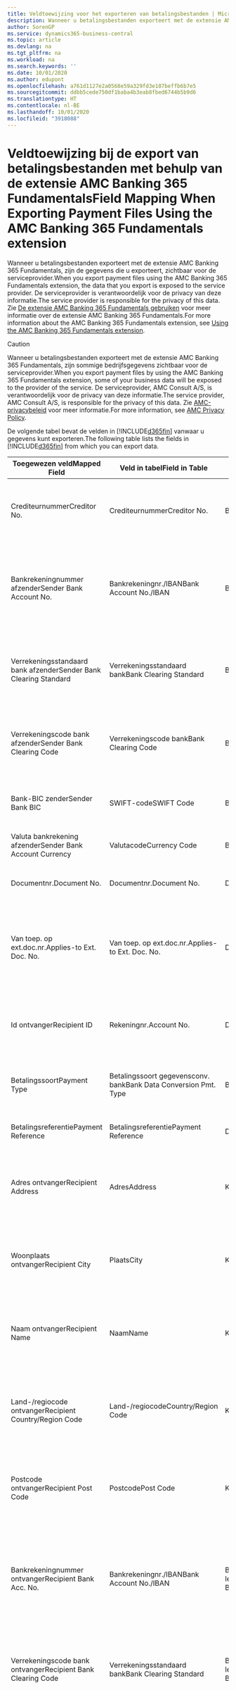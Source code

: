 ```yaml
---
title: Veldtoewijzing voor het exporteren van betalingsbestanden | Microsoft Docs
description: Wanneer u betalingsbestanden exporteert met de extensie AMC Banking 365 Fundamentals, zijn de gegevens die u exporteert, zichtbaar voor de serviceprovider.
author: SorenGP
ms.service: dynamics365-business-central
ms.topic: article
ms.devlang: na
ms.tgt_pltfrm: na
ms.workload: na
ms.search.keywords: ''
ms.date: 10/01/2020
ms.author: edupont
ms.openlocfilehash: a761d1127e2a0568e59a329fd3e187beffb6b7e5
ms.sourcegitcommit: ddbb5cede750df1baba4b3eab8fbed6744b5b9d6
ms.translationtype: HT
ms.contentlocale: nl-BE
ms.lasthandoff: 10/01/2020
ms.locfileid: "3918088"
---
```

# <a name="field-mapping-when-exporting-payment-files-using-the-amc-banking-365-fundamentals-extension"></a><span data-ttu-id="2a750-103">Veldtoewijzing bij de export van betalingsbestanden met behulp van de extensie AMC Banking 365 Fundamentals</span><span class="sxs-lookup"><span data-stu-id="2a750-103">Field Mapping When Exporting Payment Files Using the AMC Banking 365 Fundamentals extension</span></span>
<span data-ttu-id="2a750-104">Wanneer u betalingsbestanden exporteert met de extensie AMC Banking 365 Fundamentals, zijn de gegevens die u exporteert, zichtbaar voor de serviceprovider.</span><span class="sxs-lookup"><span data-stu-id="2a750-104">When you export payment files using the AMC Banking 365 Fundamentals extension, the data that you export is exposed to the service provider.</span></span> <span data-ttu-id="2a750-105">De serviceprovider is verantwoordelijk voor de privacy van deze informatie.</span><span class="sxs-lookup"><span data-stu-id="2a750-105">The service provider is responsible for the privacy of this data.</span></span> <span data-ttu-id="2a750-106">Zie [De extensie AMC Banking 365 Fundamentals gebruiken](ui-extensions-amc-banking.md) voor meer informatie over de extensie AMC Banking 365 Fundamentals.</span><span class="sxs-lookup"><span data-stu-id="2a750-106">For more information about the AMC Banking 365 Fundamentals extension, see [Using the AMC Banking 365 Fundamentals extension](ui-extensions-amc-banking.md).</span></span>  

> [!CAUTION]  
>  <span data-ttu-id="2a750-107">Wanneer u betalingsbestanden exporteert met de extensie AMC Banking 365 Fundamentals, zijn sommige bedrijfsgegevens zichtbaar voor de serviceprovider.</span><span class="sxs-lookup"><span data-stu-id="2a750-107">When you export payment files by using the AMC Banking 365 Fundamentals extension, some of your business data will be exposed to the provider of the service.</span></span> <span data-ttu-id="2a750-108">De serviceprovider, AMC Consult A/S, is verantwoordelijk voor de privacy van deze informatie.</span><span class="sxs-lookup"><span data-stu-id="2a750-108">The service provider, AMC Consult A/S, is responsible for the privacy of this data.</span></span> <span data-ttu-id="2a750-109">Zie [AMC-privacybeleid](https://go.microsoft.com/fwlink/?LinkId=510158) voor meer informatie.</span><span class="sxs-lookup"><span data-stu-id="2a750-109">For more information, see [AMC Privacy Policy](https://go.microsoft.com/fwlink/?LinkId=510158).</span></span>  

<span data-ttu-id="2a750-110">De volgende tabel bevat de velden in [!INCLUDE[d365fin](includes/d365fin_md.md)] vanwaar u gegevens kunt exporteren.</span><span class="sxs-lookup"><span data-stu-id="2a750-110">The following table lists the fields in [!INCLUDE[d365fin](includes/d365fin_md.md)] from which you can export data.</span></span>  

|<span data-ttu-id="2a750-111">Toegewezen veld</span><span class="sxs-lookup"><span data-stu-id="2a750-111">Mapped Field</span></span>|<span data-ttu-id="2a750-112">Veld in tabel</span><span class="sxs-lookup"><span data-stu-id="2a750-112">Field in Table</span></span>|<span data-ttu-id="2a750-113">Tafel</span><span class="sxs-lookup"><span data-stu-id="2a750-113">Table</span></span>|<span data-ttu-id="2a750-114">Omschrijving</span><span class="sxs-lookup"><span data-stu-id="2a750-114">Description</span></span>|  
|------------------|--------------------|-----------|---------------------------------------|  
|<span data-ttu-id="2a750-115">Crediteurnummer</span><span class="sxs-lookup"><span data-stu-id="2a750-115">Creditor No.</span></span>|<span data-ttu-id="2a750-116">Crediteurnummer</span><span class="sxs-lookup"><span data-stu-id="2a750-116">Creditor No.</span></span>|<span data-ttu-id="2a750-117">Bankrekening</span><span class="sxs-lookup"><span data-stu-id="2a750-117">Bank Account</span></span>|<span data-ttu-id="2a750-118">De identificatie die door uw bank aan uw bedrijf is toegewezen om betalingen te innen</span><span class="sxs-lookup"><span data-stu-id="2a750-118">The identifier assigned to your company by your bank to collect payments</span></span>|  
|<span data-ttu-id="2a750-119">Bankrekeningnummer afzender</span><span class="sxs-lookup"><span data-stu-id="2a750-119">Sender Bank Account No.</span></span>|<span data-ttu-id="2a750-120">Bankrekeningnr./IBAN</span><span class="sxs-lookup"><span data-stu-id="2a750-120">Bank Account No./IBAN</span></span>|<span data-ttu-id="2a750-121">Bankrekening</span><span class="sxs-lookup"><span data-stu-id="2a750-121">Bank Account</span></span>|<span data-ttu-id="2a750-122">Het bankrekeningnummer van uw bedrijf (IBAN of ander) dat is opgegeven op de bankrekeningkaart</span><span class="sxs-lookup"><span data-stu-id="2a750-122">Your company's bank account number (IBAN or other) that is specified on the bank account card</span></span>|  
|<span data-ttu-id="2a750-123">Verrekeningsstandaard bank afzender</span><span class="sxs-lookup"><span data-stu-id="2a750-123">Sender Bank Clearing Standard</span></span>|<span data-ttu-id="2a750-124">Verrekeningsstandaard bank</span><span class="sxs-lookup"><span data-stu-id="2a750-124">Bank Clearing Standard</span></span>|<span data-ttu-id="2a750-125">Bankrekening</span><span class="sxs-lookup"><span data-stu-id="2a750-125">Bank Account</span></span>|<span data-ttu-id="2a750-126">Het nationale banknamenregister dat voor de bankrekening van de afzender wordt gebruikt</span><span class="sxs-lookup"><span data-stu-id="2a750-126">The national bank names register used for the sender bank account</span></span>|  
|<span data-ttu-id="2a750-127">Verrekeningscode bank afzender</span><span class="sxs-lookup"><span data-stu-id="2a750-127">Sender Bank Clearing Code</span></span>|<span data-ttu-id="2a750-128">Verrekeningscode bank</span><span class="sxs-lookup"><span data-stu-id="2a750-128">Bank Clearing Code</span></span>|<span data-ttu-id="2a750-129">Bankrekening</span><span class="sxs-lookup"><span data-stu-id="2a750-129">Bank Account</span></span>|<span data-ttu-id="2a750-130">De identificatie van de bankrekening van de afzender met betrekking tot het gebruikte banknamenregister</span><span class="sxs-lookup"><span data-stu-id="2a750-130">The identifier of the sender's bank in relation to the bank names register used</span></span>|  
|<span data-ttu-id="2a750-131">Bank-BIC zender</span><span class="sxs-lookup"><span data-stu-id="2a750-131">Sender Bank BIC</span></span>|<span data-ttu-id="2a750-132">SWIFT-code</span><span class="sxs-lookup"><span data-stu-id="2a750-132">SWIFT Code</span></span>|<span data-ttu-id="2a750-133">Bankrekening</span><span class="sxs-lookup"><span data-stu-id="2a750-133">Bank Account</span></span>|<span data-ttu-id="2a750-134">De SWIFT-identificatie van de bankrekening van de afzender</span><span class="sxs-lookup"><span data-stu-id="2a750-134">The SWIFT identifier of the sender bank account</span></span>|  
|<span data-ttu-id="2a750-135">Valuta bankrekening afzender</span><span class="sxs-lookup"><span data-stu-id="2a750-135">Sender Bank Account Currency</span></span>|<span data-ttu-id="2a750-136">Valutacode</span><span class="sxs-lookup"><span data-stu-id="2a750-136">Currency Code</span></span>|<span data-ttu-id="2a750-137">Bankrekening</span><span class="sxs-lookup"><span data-stu-id="2a750-137">Bank Account</span></span>|<span data-ttu-id="2a750-138">Valutacode van de bankrekening afzender</span><span class="sxs-lookup"><span data-stu-id="2a750-138">The sender bank account Currency Code</span></span>|  
|<span data-ttu-id="2a750-139">Documentnr.</span><span class="sxs-lookup"><span data-stu-id="2a750-139">Document No.</span></span>|<span data-ttu-id="2a750-140">Documentnr.</span><span class="sxs-lookup"><span data-stu-id="2a750-140">Document No.</span></span>|<span data-ttu-id="2a750-141">Dagboekregel</span><span class="sxs-lookup"><span data-stu-id="2a750-141">General Journal Line</span></span>|<span data-ttu-id="2a750-142">Het documentnummer van de betalingsregel</span><span class="sxs-lookup"><span data-stu-id="2a750-142">The document number of the payment line</span></span>|  
|<span data-ttu-id="2a750-143">Van toep. op ext.doc.nr.</span><span class="sxs-lookup"><span data-stu-id="2a750-143">Applies-to Ext. Doc. No.</span></span>|<span data-ttu-id="2a750-144">Van toep. op ext.doc.nr.</span><span class="sxs-lookup"><span data-stu-id="2a750-144">Applies-to Ext. Doc. No.</span></span>|<span data-ttu-id="2a750-145">Dagboekregel</span><span class="sxs-lookup"><span data-stu-id="2a750-145">General Journal Line</span></span>|<span data-ttu-id="2a750-146">Het externe documentnummer van de factuur of creditnota waarmee de betalingsregel wordt vereffend</span><span class="sxs-lookup"><span data-stu-id="2a750-146">The external document number of the invoice or credit memo that the payment line is applied to</span></span>|  
|<span data-ttu-id="2a750-147">Id ontvanger</span><span class="sxs-lookup"><span data-stu-id="2a750-147">Recipient ID</span></span>|<span data-ttu-id="2a750-148">Rekeningnr.</span><span class="sxs-lookup"><span data-stu-id="2a750-148">Account No.</span></span>|<span data-ttu-id="2a750-149">Dagboekregel</span><span class="sxs-lookup"><span data-stu-id="2a750-149">General Journal Line</span></span>|<span data-ttu-id="2a750-150">Het klant- of leveranciersnummer dat wordt opgegeven op de betalingsregel</span><span class="sxs-lookup"><span data-stu-id="2a750-150">The customer or vendor number that is specified on the payment line</span></span>|  
|<span data-ttu-id="2a750-151">Betalingssoort</span><span class="sxs-lookup"><span data-stu-id="2a750-151">Payment Type</span></span>|<span data-ttu-id="2a750-152">Betalingssoort gegevensconv. bank</span><span class="sxs-lookup"><span data-stu-id="2a750-152">Bank Data Conversion Pmt. Type</span></span>|<span data-ttu-id="2a750-153">Betalingswijze</span><span class="sxs-lookup"><span data-stu-id="2a750-153">Payment Method</span></span>|<span data-ttu-id="2a750-154">Het soort bankoverboeking, bijvoorbeeld binnenlands of internationaal</span><span class="sxs-lookup"><span data-stu-id="2a750-154">The type of bank transfer, such as domestic or international</span></span>|  
|<span data-ttu-id="2a750-155">Betalingsreferentie</span><span class="sxs-lookup"><span data-stu-id="2a750-155">Payment Reference</span></span>|<span data-ttu-id="2a750-156">Betalingsreferentie</span><span class="sxs-lookup"><span data-stu-id="2a750-156">Payment Reference</span></span>|<span data-ttu-id="2a750-157">Dagboekregel</span><span class="sxs-lookup"><span data-stu-id="2a750-157">General Journal Line</span></span>|<span data-ttu-id="2a750-158">De betalingsverwijzing van de betalingsregel</span><span class="sxs-lookup"><span data-stu-id="2a750-158">The payment reference of the payment line</span></span>|  
|<span data-ttu-id="2a750-159">Adres ontvanger</span><span class="sxs-lookup"><span data-stu-id="2a750-159">Recipient Address</span></span>|<span data-ttu-id="2a750-160">Adres</span><span class="sxs-lookup"><span data-stu-id="2a750-160">Address</span></span>|<span data-ttu-id="2a750-161">Klant/Leverancier</span><span class="sxs-lookup"><span data-stu-id="2a750-161">Customer/Vendor</span></span>|<span data-ttu-id="2a750-162">Het adres van de ontvanger die wordt opgegeven op de klanten- of leverancierskaart</span><span class="sxs-lookup"><span data-stu-id="2a750-162">The recipient address that is specified on the customer or vendor card</span></span>|  
|<span data-ttu-id="2a750-163">Woonplaats ontvanger</span><span class="sxs-lookup"><span data-stu-id="2a750-163">Recipient City</span></span>|<span data-ttu-id="2a750-164">Plaats</span><span class="sxs-lookup"><span data-stu-id="2a750-164">City</span></span>|<span data-ttu-id="2a750-165">Klant/Leverancier</span><span class="sxs-lookup"><span data-stu-id="2a750-165">Customer/Vendor</span></span>|<span data-ttu-id="2a750-166">De woonplaats van de ontvanger die wordt opgegeven op de klanten- of leverancierskaart</span><span class="sxs-lookup"><span data-stu-id="2a750-166">The recipient city that is specified on the customer or vendor card</span></span>|  
|<span data-ttu-id="2a750-167">Naam ontvanger</span><span class="sxs-lookup"><span data-stu-id="2a750-167">Recipient Name</span></span>|<span data-ttu-id="2a750-168">Naam</span><span class="sxs-lookup"><span data-stu-id="2a750-168">Name</span></span>|<span data-ttu-id="2a750-169">Klant/Leverancier</span><span class="sxs-lookup"><span data-stu-id="2a750-169">Customer/Vendor</span></span>|<span data-ttu-id="2a750-170">De naam van de ontvanger die wordt opgegeven op de klanten- of leverancierskaart</span><span class="sxs-lookup"><span data-stu-id="2a750-170">The recipient name that is specified on the customer or vendor card</span></span>|  
|<span data-ttu-id="2a750-171">Land-/regiocode ontvanger</span><span class="sxs-lookup"><span data-stu-id="2a750-171">Recipient Country/Region Code</span></span>|<span data-ttu-id="2a750-172">Land-/regiocode</span><span class="sxs-lookup"><span data-stu-id="2a750-172">Country/Region Code</span></span>|<span data-ttu-id="2a750-173">Klant/Leverancier</span><span class="sxs-lookup"><span data-stu-id="2a750-173">Customer/Vendor</span></span>|<span data-ttu-id="2a750-174">De land-/regiocode van de ontvanger die wordt opgegeven op de klanten- of leverancierskaart</span><span class="sxs-lookup"><span data-stu-id="2a750-174">The recipient country/region code that is specified on the customer or vendor card</span></span>|  
|<span data-ttu-id="2a750-175">Postcode ontvanger</span><span class="sxs-lookup"><span data-stu-id="2a750-175">Recipient Post Code</span></span>|<span data-ttu-id="2a750-176">Postcode</span><span class="sxs-lookup"><span data-stu-id="2a750-176">Post Code</span></span>|<span data-ttu-id="2a750-177">Klant/Leverancier</span><span class="sxs-lookup"><span data-stu-id="2a750-177">Customer/Vendor</span></span>|<span data-ttu-id="2a750-178">De postcode van de ontvanger die wordt opgegeven op de klanten- of leverancierskaart</span><span class="sxs-lookup"><span data-stu-id="2a750-178">The recipient post code that is specified on the customer or vendor card</span></span>|  
|<span data-ttu-id="2a750-179">Bankrekeningnummer ontvanger</span><span class="sxs-lookup"><span data-stu-id="2a750-179">Recipient Bank Acc. No.</span></span>|<span data-ttu-id="2a750-180">Bankrekeningnr./IBAN</span><span class="sxs-lookup"><span data-stu-id="2a750-180">Bank Account No./IBAN</span></span>|<span data-ttu-id="2a750-181">Bankrekening klant/Bankrekening leverancier</span><span class="sxs-lookup"><span data-stu-id="2a750-181">Customer Bank Account/Vendor Bank Account</span></span>|<span data-ttu-id="2a750-182">Het nummer van de bankrekening (IBAN of ander) van de ontvanger dat is opgegeven op de bankrekeningkaart van de klant of leverancier</span><span class="sxs-lookup"><span data-stu-id="2a750-182">The recipient bank account number (IBAN or other) that is specified on the customer or vendor bank account card</span></span>|  
|<span data-ttu-id="2a750-183">Verrekeningscode bank ontvanger</span><span class="sxs-lookup"><span data-stu-id="2a750-183">Recipient Bank Clearing Code</span></span>|<span data-ttu-id="2a750-184">Verrekeningsstandaard bank</span><span class="sxs-lookup"><span data-stu-id="2a750-184">Bank Clearing Standard</span></span>|<span data-ttu-id="2a750-185">Bankrekening klant/Bankrekening leverancier</span><span class="sxs-lookup"><span data-stu-id="2a750-185">Customer Bank Account/Vendor Bank Account</span></span>|<span data-ttu-id="2a750-186">Het nationale banknamenregister dat voor de bankrekening van de ontvanger wordt gebruikt</span><span class="sxs-lookup"><span data-stu-id="2a750-186">The national bank names register used for the recipient bank account</span></span>|  
|<span data-ttu-id="2a750-187">Verrekeningsstand. bank ontvanger</span><span class="sxs-lookup"><span data-stu-id="2a750-187">Recipient Bank Clearing Std.</span></span>|<span data-ttu-id="2a750-188">Verrekeningscode bank</span><span class="sxs-lookup"><span data-stu-id="2a750-188">Bank Clearing Code</span></span>|<span data-ttu-id="2a750-189">Bankrekening klant/Bankrekening leverancier</span><span class="sxs-lookup"><span data-stu-id="2a750-189">Customer Bank Account/Vendor Bank Account</span></span>|<span data-ttu-id="2a750-190">De identificatie van de bankrekening van de ontvanger met betrekking tot het banknamenregister dat wordt gebruikt</span><span class="sxs-lookup"><span data-stu-id="2a750-190">The identifier of the recipient bank account in relation to the bank names register that is used</span></span>|  
|<span data-ttu-id="2a750-191">E-mailadres ontvanger</span><span class="sxs-lookup"><span data-stu-id="2a750-191">Recipient Email Address</span></span>|<span data-ttu-id="2a750-192">E-mail</span><span class="sxs-lookup"><span data-stu-id="2a750-192">E-Mail</span></span>|<span data-ttu-id="2a750-193">Klant/Leverancier</span><span class="sxs-lookup"><span data-stu-id="2a750-193">Customer/Vendor</span></span>|<span data-ttu-id="2a750-194">Het e-mailadres van de ontvanger</span><span class="sxs-lookup"><span data-stu-id="2a750-194">The email address of the recipient</span></span>|  
|<span data-ttu-id="2a750-195">Bericht aan ontvanger 1</span><span class="sxs-lookup"><span data-stu-id="2a750-195">Message To Recipient 1</span></span>|<span data-ttu-id="2a750-196">Bericht aan ontvanger</span><span class="sxs-lookup"><span data-stu-id="2a750-196">Message to Recipient</span></span>|<span data-ttu-id="2a750-197">Dagboekregel</span><span class="sxs-lookup"><span data-stu-id="2a750-197">General Journal Line</span></span>|<span data-ttu-id="2a750-198">Het bericht aan de ontvanger die is opgegeven op de betalingsregel</span><span class="sxs-lookup"><span data-stu-id="2a750-198">The message to recipient that is specified on the payment line</span></span>|  
|<span data-ttu-id="2a750-199">Bedrag</span><span class="sxs-lookup"><span data-stu-id="2a750-199">Amount</span></span>|<span data-ttu-id="2a750-200">Bedrag</span><span class="sxs-lookup"><span data-stu-id="2a750-200">Amount</span></span>|<span data-ttu-id="2a750-201">Dagboekregel</span><span class="sxs-lookup"><span data-stu-id="2a750-201">General Journal Line</span></span>|<span data-ttu-id="2a750-202">Het bedrag op de betalingsregel</span><span class="sxs-lookup"><span data-stu-id="2a750-202">The amount on the payment line</span></span>|  
|<span data-ttu-id="2a750-203">Valutacode</span><span class="sxs-lookup"><span data-stu-id="2a750-203">Currency Code</span></span>|<span data-ttu-id="2a750-204">Valutacode</span><span class="sxs-lookup"><span data-stu-id="2a750-204">Currency Code</span></span>|<span data-ttu-id="2a750-205">Dagboekregel</span><span class="sxs-lookup"><span data-stu-id="2a750-205">General Journal Line</span></span>|<span data-ttu-id="2a750-206">De valutacode op de betalingsregel</span><span class="sxs-lookup"><span data-stu-id="2a750-206">The currency code on the payment line</span></span>|  
|<span data-ttu-id="2a750-207">Overdrachtsdatum</span><span class="sxs-lookup"><span data-stu-id="2a750-207">Transfer Date</span></span>|<span data-ttu-id="2a750-208">Boekingsdatum</span><span class="sxs-lookup"><span data-stu-id="2a750-208">Posting Date</span></span>|<span data-ttu-id="2a750-209">Dagboekregel</span><span class="sxs-lookup"><span data-stu-id="2a750-209">General Journal Line</span></span>|<span data-ttu-id="2a750-210">De boekingsdatum van de betalingsregel</span><span class="sxs-lookup"><span data-stu-id="2a750-210">The posting date of the payment line</span></span>|  
|<span data-ttu-id="2a750-211">Factuurbedrag</span><span class="sxs-lookup"><span data-stu-id="2a750-211">Invoice Amount</span></span>|<span data-ttu-id="2a750-212">Oorspronkelijk bedrag</span><span class="sxs-lookup"><span data-stu-id="2a750-212">Original Amount</span></span>|<span data-ttu-id="2a750-213">Klantenpost/Leverancierspost</span><span class="sxs-lookup"><span data-stu-id="2a750-213">Customer/Vendor Ledger Entry</span></span>|<span data-ttu-id="2a750-214">Het bedrag op de post waarmee de betaling wordt vereffend</span><span class="sxs-lookup"><span data-stu-id="2a750-214">The amount on the entry that the payment is applied to</span></span>|  
|<span data-ttu-id="2a750-215">Factuurdatum</span><span class="sxs-lookup"><span data-stu-id="2a750-215">Invoice Date</span></span>|<span data-ttu-id="2a750-216">Documentdatum</span><span class="sxs-lookup"><span data-stu-id="2a750-216">Document Date</span></span>|<span data-ttu-id="2a750-217">Klantenpost/Leverancierspost</span><span class="sxs-lookup"><span data-stu-id="2a750-217">Customer/Vendor Ledger Entry</span></span>|<span data-ttu-id="2a750-218">De factuurdatum op de post waarmee de betaling wordt vereffend</span><span class="sxs-lookup"><span data-stu-id="2a750-218">The invoice date on the entry that the payment is applied to</span></span>|  
|<span data-ttu-id="2a750-219">Adres bank ontvanger</span><span class="sxs-lookup"><span data-stu-id="2a750-219">Recipient Bank Address</span></span>|<span data-ttu-id="2a750-220">Adres</span><span class="sxs-lookup"><span data-stu-id="2a750-220">Address</span></span>|<span data-ttu-id="2a750-221">Bankrekening klant/Bankrekening leverancier</span><span class="sxs-lookup"><span data-stu-id="2a750-221">Customer Bank Account/Vendor Bank Account</span></span>|<span data-ttu-id="2a750-222">Het adres van de bankrekening van de ontvanger dat is opgegeven op de bankrekeningkaart van de klant of leverancier</span><span class="sxs-lookup"><span data-stu-id="2a750-222">The recipient bank account address that is specified on the customer or vendor bank account card</span></span>|  
|<span data-ttu-id="2a750-223">Het adres van de bankrekening van de ontvanger dat is opgegeven op de bankrekeningkaart van de klant of leverancier</span><span class="sxs-lookup"><span data-stu-id="2a750-223">The recipient bank account address that is specified on the customer or vendor bank account card</span></span>|<span data-ttu-id="2a750-224">Plaats</span><span class="sxs-lookup"><span data-stu-id="2a750-224">City</span></span>|<span data-ttu-id="2a750-225">Bankrekening klant/Bankrekening leverancier</span><span class="sxs-lookup"><span data-stu-id="2a750-225">Customer Bank Account/Vendor Bank Account</span></span>|<span data-ttu-id="2a750-226">De plaats van de bankrekening van de ontvanger die is opgegeven op de bankrekeningkaart van de klant of leverancier</span><span class="sxs-lookup"><span data-stu-id="2a750-226">The recipient bank account city that is specified on the customer or vendor bank account card</span></span>|  
|<span data-ttu-id="2a750-227">Banknaam ontvanger</span><span class="sxs-lookup"><span data-stu-id="2a750-227">Recipient Bank Name</span></span>|<span data-ttu-id="2a750-228">Naam</span><span class="sxs-lookup"><span data-stu-id="2a750-228">Name</span></span>|<span data-ttu-id="2a750-229">Bankrekening klant/Bankrekening leverancier</span><span class="sxs-lookup"><span data-stu-id="2a750-229">Customer Bank Account/Vendor Bank Account</span></span>|<span data-ttu-id="2a750-230">De naam van de bankrekening van de ontvanger die is opgegeven op de bankrekeningkaart van de klant of leverancier</span><span class="sxs-lookup"><span data-stu-id="2a750-230">The recipient bank account name that is specified on the customer or vendor bank account card</span></span>|  
|<span data-ttu-id="2a750-231">Land/regio bank ontvanger</span><span class="sxs-lookup"><span data-stu-id="2a750-231">Recipient Bank Country/Region</span></span>|<span data-ttu-id="2a750-232">Land-/regiocode</span><span class="sxs-lookup"><span data-stu-id="2a750-232">Country/Region Code</span></span>|<span data-ttu-id="2a750-233">Bankrekening klant/Bankrekening leverancier</span><span class="sxs-lookup"><span data-stu-id="2a750-233">Customer Bank Account/Vendor Bank Account</span></span>|<span data-ttu-id="2a750-234">Het land/de regio van bankrekening van de ontvanger dat/die is opgegeven op de bankrekeningkaart van de klant of leverancier</span><span class="sxs-lookup"><span data-stu-id="2a750-234">The recipient bank account country/region that is specified on the customer or vendor bank account card</span></span>|  
|<span data-ttu-id="2a750-235">Postcode bank ontvanger</span><span class="sxs-lookup"><span data-stu-id="2a750-235">Recipient Bank Post Code</span></span>|<span data-ttu-id="2a750-236">Postcode</span><span class="sxs-lookup"><span data-stu-id="2a750-236">Post Code</span></span>|<span data-ttu-id="2a750-237">Bankrekening klant/Bankrekening leverancier</span><span class="sxs-lookup"><span data-stu-id="2a750-237">Customer Bank Account/Vendor Bank Account</span></span>|<span data-ttu-id="2a750-238">De postcode van de bankrekening van de ontvanger die is opgegeven op de bankrekeningkaart van de klant of leverancier</span><span class="sxs-lookup"><span data-stu-id="2a750-238">The recipient bank account post code that is specified on the customer or vendor bank account card</span></span>|  
|<span data-ttu-id="2a750-239">Adres bank afzender</span><span class="sxs-lookup"><span data-stu-id="2a750-239">Sender Bank Address</span></span>|<span data-ttu-id="2a750-240">Adres</span><span class="sxs-lookup"><span data-stu-id="2a750-240">Address</span></span>|<span data-ttu-id="2a750-241">Bankrekening</span><span class="sxs-lookup"><span data-stu-id="2a750-241">Bank Account</span></span>|<span data-ttu-id="2a750-242">Het adres van de bankrekening van de afzender dat is opgegeven op de bankrekeningkaart</span><span class="sxs-lookup"><span data-stu-id="2a750-242">The sender bank account address that is specified on the bank account card</span></span>|  
|<span data-ttu-id="2a750-243">Plaats bank afzender</span><span class="sxs-lookup"><span data-stu-id="2a750-243">Sender Bank City</span></span>|<span data-ttu-id="2a750-244">Plaats</span><span class="sxs-lookup"><span data-stu-id="2a750-244">City</span></span>|<span data-ttu-id="2a750-245">Bankrekening</span><span class="sxs-lookup"><span data-stu-id="2a750-245">Bank Account</span></span>|<span data-ttu-id="2a750-246">De plaats van de bankrekening van de afzender die is opgegeven op de bankrekeningkaart</span><span class="sxs-lookup"><span data-stu-id="2a750-246">The sender bank account city that is specified on the bank account card</span></span>|  
|<span data-ttu-id="2a750-247">Banknaam afzender</span><span class="sxs-lookup"><span data-stu-id="2a750-247">Sender Bank Name</span></span>|<span data-ttu-id="2a750-248">Naam</span><span class="sxs-lookup"><span data-stu-id="2a750-248">Name</span></span>|<span data-ttu-id="2a750-249">Bankrekening</span><span class="sxs-lookup"><span data-stu-id="2a750-249">Bank Account</span></span>|<span data-ttu-id="2a750-250">De naam van de bankrekening van de afzender die is opgegeven op de bankrekeningkaart</span><span class="sxs-lookup"><span data-stu-id="2a750-250">The sender bank account name that is specified on the bank account card</span></span>|  
|<span data-ttu-id="2a750-251">Land/regiocode bank afzender</span><span class="sxs-lookup"><span data-stu-id="2a750-251">Sender Bank Country/Region</span></span>|<span data-ttu-id="2a750-252">Land-/regiocode</span><span class="sxs-lookup"><span data-stu-id="2a750-252">Country/Region Code</span></span>|<span data-ttu-id="2a750-253">Bankrekening</span><span class="sxs-lookup"><span data-stu-id="2a750-253">Bank Account</span></span>|<span data-ttu-id="2a750-254">Het land/de regio van de bankrekening van de afzender dat/die is opgegeven op de bankrekeningkaart</span><span class="sxs-lookup"><span data-stu-id="2a750-254">The sender bank account country/region that is specified on the bank account card</span></span>|  
|<span data-ttu-id="2a750-255">Postcode bank afzender</span><span class="sxs-lookup"><span data-stu-id="2a750-255">Sender Bank Post Code</span></span>|<span data-ttu-id="2a750-256">Postcode</span><span class="sxs-lookup"><span data-stu-id="2a750-256">Post Code</span></span>|<span data-ttu-id="2a750-257">Bankrekening</span><span class="sxs-lookup"><span data-stu-id="2a750-257">Bank Account</span></span>|<span data-ttu-id="2a750-258">De postcode van de bankrekening van de afzender die is opgegeven op de bankrekeningkaart</span><span class="sxs-lookup"><span data-stu-id="2a750-258">The sender bank account post code that is specified on the bank account card</span></span>|  
|<span data-ttu-id="2a750-259">Algemeen dagboeksjabloon</span><span class="sxs-lookup"><span data-stu-id="2a750-259">General Journal Template</span></span>|<span data-ttu-id="2a750-260">Dagboeksjabloon</span><span class="sxs-lookup"><span data-stu-id="2a750-260">Journal Template Name</span></span>|<span data-ttu-id="2a750-261">Dagboekregel</span><span class="sxs-lookup"><span data-stu-id="2a750-261">General Journal Line</span></span>|<span data-ttu-id="2a750-262">De dagboeksjabloon die wordt gebruikt voor de betalingsregel</span><span class="sxs-lookup"><span data-stu-id="2a750-262">The general journal template that is used for the payment line</span></span>|  
|<span data-ttu-id="2a750-263">Batchnaam financieel dagboek</span><span class="sxs-lookup"><span data-stu-id="2a750-263">General Journal Batch Name</span></span>|<span data-ttu-id="2a750-264">Dagboekbatch</span><span class="sxs-lookup"><span data-stu-id="2a750-264">Journal Batch Name</span></span>|<span data-ttu-id="2a750-265">Dagboekregel</span><span class="sxs-lookup"><span data-stu-id="2a750-265">General Journal Line</span></span>|<span data-ttu-id="2a750-266">De dagboekbatchnaam die wordt gebruikt voor de betalingsregel</span><span class="sxs-lookup"><span data-stu-id="2a750-266">The general journal batch name that is used for the payment line</span></span>|  
|<span data-ttu-id="2a750-267">Banknaam afzender - Gegevensconv.</span><span class="sxs-lookup"><span data-stu-id="2a750-267">Sender Bank Name - Data Conv.</span></span>|<span data-ttu-id="2a750-268">Banknaam - Gegevensconversie</span><span class="sxs-lookup"><span data-stu-id="2a750-268">Bank Name – Data Conv.</span></span>|<span data-ttu-id="2a750-269">Bankrekening</span><span class="sxs-lookup"><span data-stu-id="2a750-269">Bank Account</span></span>|<span data-ttu-id="2a750-270">De naam van de bankrekening van de afzender die is aangevraagd door de extensie AMC Banking 365 Fundamentals en die wordt vermeld op de bankpas</span><span class="sxs-lookup"><span data-stu-id="2a750-270">The sender bank account name that is requested by the AMC Banking 365 Fundamentals extension and specified on the bank account card</span></span>|  

## <a name="see-also"></a><span data-ttu-id="2a750-271">Zie ook</span><span class="sxs-lookup"><span data-stu-id="2a750-271">See Also</span></span>  
[<span data-ttu-id="2a750-272">Gegevensuitwisseling instellen</span><span class="sxs-lookup"><span data-stu-id="2a750-272">Setting Up Data Exchange</span></span>](across-set-up-data-exchange.md)  
<span data-ttu-id="2a750-273">[Gegevens elektronisch uitwisselen](across-data-exchange.md)
[De extensie AMC Banking 365 Fundamentals gebruiken](ui-extensions-amc-banking.md) </span><span class="sxs-lookup"><span data-stu-id="2a750-273">[Exchanging Data Electronically](across-data-exchange.md)
[Using the AMC Banking 365 Fundamentals extension](ui-extensions-amc-banking.md) </span></span>  
[<span data-ttu-id="2a750-274">Betalingen doen met de extensie AMC Banking 365 Fundamentals of SEPA-kredietoverdracht</span><span class="sxs-lookup"><span data-stu-id="2a750-274">Make Payments with AMC Banking 365 Fundamentals extension or SEPA Credit Transfer</span></span>](finance-make-payments-with-bank-data-conversion-service-or-sepa-credit-transfer.md)   
